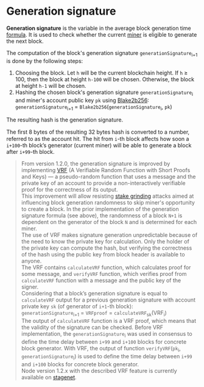# Generation signature

**Generation signature** is the variable in the average block generation time [formula](/en/blockchain/waves-protocol/fair-pos.md). It is used to check whether the current [miner](/en/blockchain/mining/miner.md) is eligible to generate the next block.

The computation of the block's generation signature `generationSignature`<sub>i+1</sub> is done by the following steps:

1. Choosing the block. Let `h` will be the current blockchain height. If `h` ≥ 100, then the block at height `h-100` will be chosen. Otherwise, the block at height `h-1` will be chosen.
2. Hashing the chosen block's generation signature `generationSignature`<sub>i</sub> and miner's account public key `pk` using [Blake2b256](https%3A//en.wikipedia.org/wiki/BLAKE_%28hash_function%29):
`generationSignature`<sub>i+1</sub> = `Blake2b256`(`generationSignature`<sub>i</sub>, `pk`)

The resulting hash is the generation signature.

The ﬁrst 8 bytes of the resulting 32 bytes hash is converted to a number, referred to as the account hit. The hit from `i`-th block affects how soon a `i+100`-th block’s generator (current miner) will be able to generate a block after `i+99`-th block.

> From version 1.2.0, the generation signature is improved by implementing [VRF](https://tools.ietf.org/html/draft-irtf-cfrg-vrf-04) (A Verifiable Random Function with Short Proofs and Keys) — a pseudo-random function that uses a message and the private key of an account to provide a non-interactively verifiable proof for the correctness of its output.<br>
This improvement will allow resisting [stake grinding](https://github.com/ethereum/wiki/wiki/Proof-of-Stake-FAQ#how-does-validator-selection-work-and-what-is-stake-grinding) attacks aimed at influencing block generation randomness to skip miner's opportunity to create a block. In the prior implementation of the generation signature formula (see above), the randomness of a block `N+1` is dependent on the generator of the block `N` and is determined for each miner.<br>
The use of VRF makes signature generation unpredictable because of the need to know the private key for calculation. Only the holder of the private key can compute the hash, but verifying the correctness of the hash using the public key from block header is available to anyone.<br>
The VRF contains `calculateVRF` function, which calculates proof for some message, and `verifyVRF` function, which verifies proof from `calculateVRF` function with a message and the public key of the signer.<br>
Considering that a block’s generation signature is equal to `calculateVRF` output for a previous generation signature with account private key `sk` (of generator of `i+1`-th block):<br>
`generationSignature`<sub>i+1</sub> = `VRFproof` = `calculateVRF`<sub>sk</sub>(VRF<sub>i</sub>)<br>
The output of `calculateVRF` function is a VRF proof, which means that the validity of the signature can be checked.
Before VRF implementation, the `generationSignature`<sub>i</sub> was used in consensus to define the time delay between `i+99` and `i+100` blocks for concrete block generator. With VRF, the output of function `verifyVRF`(`pk`<sub>i</sub>, `generationSignature`<sub>i</sub>) is used to define the time delay between `i+99` and `i+100` blocks for concrete block generator.<br>Node version 1.2.x with the described VRF feature is currently available on [stagenet](/en/blockchain/blockchain-network/stage-network.md).

